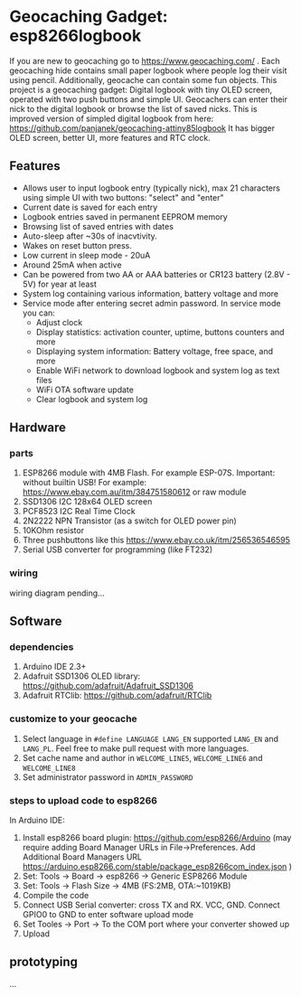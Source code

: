 # Geocaching Gadget: esp8266logbook
If you are new to geocaching go to https://www.geocaching.com/ .
Each geocaching hide contains small paper logbook where people log their visit using pencil. 
Additionally, geocache can contain some fun objects.
This project is a geocaching gadget: Digital logbook with tiny OLED screen, operated with two push buttons and simple UI.
Geocachers can enter their nick to the digital logbook or browse the list of saved nicks.
This is improved version of simpled digital logbook from here: https://github.com/panjanek/geocaching-attiny85logbook
It has bigger OLED screen, better UI, more features and RTC clock.

## Features

* Allows user to input logbook entry (typically nick), max 21 characters using simple UI with two buttons: "select" and "enter"
* Current date is saved for each entry
* Logbook entries saved in permanent EEPROM memory
* Browsing list of saved entries with dates
* Auto-sleep after ~30s of inacvtivity. 
* Wakes on reset button press.
* Low current in sleep mode - 20uA
* Around 25mA when active
* Can be powered from two AA or AAA batteries or CR123 battery (2.8V - 5V) for year at least
* System log containing various information, battery voltage and more
* Service mode after entering secret admin password. In service mode you can:
   * Adjust clock
   * Display statistics: activation counter, uptime, buttons counters and more
   * Displaying system information: Battery voltage, free space, and more
   * Enable WiFi network to download logbook and system log as text files
   * WiFi OTA software update
   * Clear logbook and system log

## Hardware

### parts

1. ESP8266 module with 4MB Flash. For example ESP-07S. Important: without builtin USB! For example: https://www.ebay.com.au/itm/384751580612 or raw module
2. SSD1306 I2C 128x64 OLED screen
3. PCF8523 I2C Real Time Clock
4. 2N2222 NPN Transistor (as a switch for OLED power pin)
5. 10KOhm resistor
6. Three pushbuttons like this https://www.ebay.co.uk/itm/256536546595
7. Serial USB converter for programming (like FT232)

### wiring

wiring diagram pending...

## Software

### dependencies
1. Arduino IDE 2.3+
2. Adafruit SSD1306 OLED library: https://github.com/adafruit/Adafruit_SSD1306
3. Adafruit RTClib: https://github.com/adafruit/RTClib

### customize to your geocache
1. Select language in `#define LANGUAGE LANG_EN` supported `LANG_EN` and `LANG_PL`. Feel free to make pull request with more languages.
2. Set cache name and author in `WELCOME_LINE5`, `WELCOME_LINE6` and `WELCOME_LINE8`
3. Set administrator password in `ADMIN_PASSWORD`
   
### steps to upload code to esp8266
In Arduino IDE:

1. Install esp8266 board plugin: https://github.com/esp8266/Arduino (may require adding Board Manager URLs in File->Preferences. Add Additional Board Managers URL https://arduino.esp8266.com/stable/package_esp8266com_index.json )
2. Set: Tools -> Board -> esp8266 -> Generic ESP8266 Module
3. Set: Tools -> Flash Size -> 4MB (FS:2MB, OTA:~1019KB)
4. Compile the code
5. Connect USB Serial converter: cross TX and RX. VCC, GND. Connect GPIO0 to GND to enter software upload mode
6. Set Tooles -> Port -> To the COM port where your converter showed up
7. Upload

 ## prototyping

...
